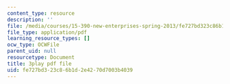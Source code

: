 ```yaml
---
content_type: resource
description: ''
file: /media/courses/15-390-new-enterprises-spring-2013/fe727bd323c86b1d2e4270d7003b4039_1mw_Uo5ba58.pdf
file_type: application/pdf
learning_resource_types: []
ocw_type: OCWFile
parent_uid: null
resourcetype: Document
title: 3play pdf file
uid: fe727bd3-23c8-6b1d-2e42-70d7003b4039
---
```

